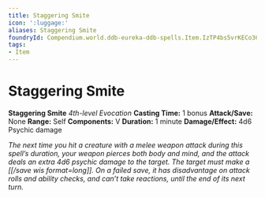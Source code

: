 ```yaml
---
title: Staggering Smite
icon: ':luggage:'
aliases: Staggering Smite
foundryId: Compendium.world.ddb-eureka-ddb-spells.Item.IzTP4bs5vrKECo36
tags:
- Item
---
```


# Staggering Smite

**Staggering Smite**
_4th-level Evocation_
**Casting Time:** 1 bonus
**Attack/Save:** None
**Range:** Self
**Components:** V
**Duration:** 1 minute
**Damage/Effect:** 4d6 Psychic damage

*The next time you hit a creature with a melee weapon attack during this spell’s duration, your weapon pierces both body and mind, and the attack deals an extra 4d6 psychic damage to the target. The target must make a [[/save wis format=long]]. On a failed save, it has disadvantage on attack rolls and ability checks, and can’t take reactions, until the end of its next turn.*